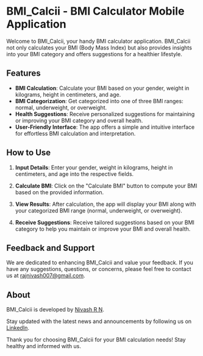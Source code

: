 # BMI_Calcii - BMI Calculator Mobile Application

Welcome to BMI_Calcii, your handy BMI calculator application. BMI_Calcii not only calculates your BMI (Body Mass Index) but also provides insights into your BMI category and offers suggestions for a healthier lifestyle.

## Features

- **BMI Calculation**: Calculate your BMI based on your gender, weight in kilograms, height in centimeters, and age.
- **BMI Categorization**: Get categorized into one of three BMI ranges: normal, underweight, or overweight.
- **Health Suggestions**: Receive personalized suggestions for maintaining or improving your BMI category and overall health.
- **User-Friendly Interface**: The app offers a simple and intuitive interface for effortless BMI calculation and interpretation.

## How to Use

1. **Input Details**: Enter your gender, weight in kilograms, height in centimeters, and age into the respective fields.

2. **Calculate BMI**: Click on the "Calculate BMI" button to compute your BMI based on the provided information.

3. **View Results**: After calculation, the app will display your BMI along with your categorized BMI range (normal, underweight, or overweight).

4. **Receive Suggestions**: Receive tailored suggestions based on your BMI category to help you maintain or improve your BMI and overall health.

## Feedback and Support

We are dedicated to enhancing BMI_Calcii and value your feedback. If you have any suggestions, questions, or concerns, please feel free to contact us at [rajnivash007@gmail.com](mailto:rajnivash007@gmail.com).

## About

BMI_Calcii is developed by [Nivash R N](https://github.com/RNNivash). 

Stay updated with the latest news and announcements by following us on [LinkedIn](https://www.linkedin.com/in/nivash-r-n-sns/).

Thank you for choosing BMI_Calcii for your BMI calculation needs! Stay healthy and informed with us.
